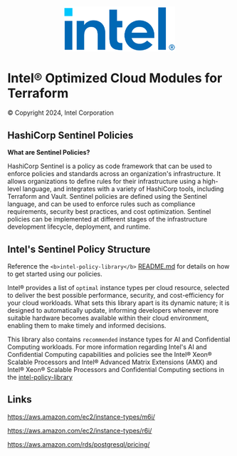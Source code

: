 <p align="center">
  <img src="./images/logo-classicblue-800px.png" alt="Intel Logo" width="250"/>
</p>

# Intel® Optimized Cloud Modules for Terraform  

© Copyright 2024, Intel Corporation

## HashiCorp Sentinel Policies

<b>What are Sentinel Policies?</b>

HashiCorp Sentinel is a policy as code framework that can be used to enforce policies and standards across an organization's infrastructure. It allows organizations to define rules for their infrastructure using a high-level language, and integrates with a variety of HashiCorp tools, including Terraform and Vault. Sentinel policies are defined using the Sentinel language, and can be used to enforce rules such as compliance requirements, security best practices, and cost optimization. Sentinel policies can be implemented at different stages of the infrastructure development lifecycle, deployment, and runtime.

## Intel's Sentinel Policy Structure

Reference the `<b>intel-policy-library</b>` [README.md](https://github.com/intel/intel-policy-library/blob/main/README.md#getting-started) for details on how to get started using our policies.

Intel® provides a list of `optimal` instance types per cloud resource, selected to deliver the best possible performance, security, and cost-efficiency for your cloud workloads. What sets this library apart is its dynamic nature; it is designed to automatically update, informing developers whenever more suitable hardware becomes available within their cloud environment, enabling them to make timely and informed decisions.

This library also contains `recommended` instance types for AI and Confidential Computing workloads. For more information regarding Intel's AI and Confidential Computing capabilities and policies see the Intel® Xeon® Scalable Processors and Intel® Advanced Matrix Extensions (AMX) and Intel® Xeon® Scalable Processors and Confidential Computing sections in the [intel-policy-library](https://github.com/intel/intel-policy-library)

## Links

<https://aws.amazon.com/ec2/instance-types/m6i/>

<https://aws.amazon.com/ec2/instance-types/r6i/>

<https://aws.amazon.com/rds/postgresql/pricing/>
